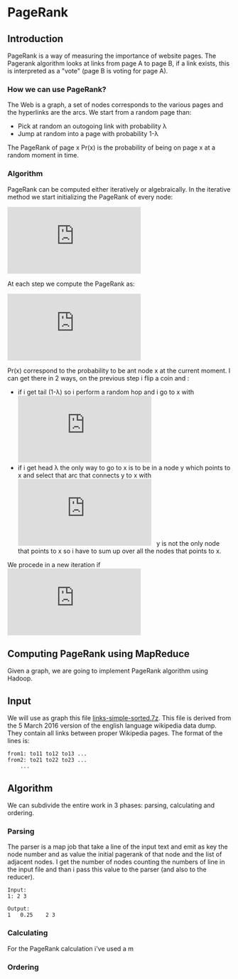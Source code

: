 # PageRank

## Introduction
PageRank is a way of measuring the importance of website pages. The Pagerank algorithm looks at links from page A to page B, if a link exists, this is interpreted as a "vote" (page B is voting for page A). 

### How we can use PageRank?
The Web is a graph, a set of nodes corresponds to the various pages and the hyperlinks are the arcs.
We start from a random page than:
* Pick at random an outogoing link with probability λ
* Jump at random into a page with probability 1-λ

The PageRank of page x Pr(x) is the probability of being on page x at a random moment in time.

### Algorithm
PageRank can be computed either iteratively or algebraically. In the iterative method we start initializing the PageRank of every node:

![](http://latex.codecogs.com/gif.latex?PR%28x%29%3D%5Cfrac%7B1%7D%7BN%7D%5Cquad%20%5Cforall%20x%20%5Cquad%20N%3Anumber%5C%2Cof%5C%2Cnodes%5C%2Cin%5C%2Cthe%5C%2Cgraph)

At each step we compute the PageRank as:

![](http://latex.codecogs.com/gif.latex?PR%28x%29%3D%5Cfrac%7B1-%5Clambda%7D%7BN%7D&plus;%5Clambda%20%5Csum_%7By%20%5Crightarrow%20x%7D%5Cfrac%7BPr%28y%29%7D%7Bout%28y%29%7D%5Cquad%5Cforall%20x)

Pr(x) correspond to the probability to be ant node x at the current moment. I can get there in 2 ways, on the previous step i flip a coin and :

* if i get tail (1-λ) so i perform a random hop and i go to x with  ![](http://latex.codecogs.com/gif.latex?Pr%3D%5Cfrac%7B1%7D%7BN%7D)
* if i get head λ the only way to go to x is to be in a node y which points to x and select that arc that connects y to x with ![](http://latex.codecogs.com/gif.latex?Pr%3D%5Cfrac%7B1%7D%7Bnumber%5C%2Cof%5C%2Coutgoing%5C%2Clinks%7D%5Cquad)
&nbsp; y is not the only node that points to x so i have to sum up over all the nodes that points to x.

We procede in a new iteration if &nbsp; ![](http://latex.codecogs.com/gif.latex?%5Cleft%20%7CPR%28t&plus;1%29-PR%28t%29%20%5Cright%20%7C%3C%20%5Cepsilon)

## Computing PageRank using MapReduce
Given a graph, we are going to implement PageRank algorithm using Hadoop.

## Input
We will use as graph this file [links-simple-sorted.7z](http://haselgrove.id.au/wikipedia/20160305/links-simple-sorted.7z). This file is derived from the 5 March 2016 version of the english language wikipedia data dump. They contain all links between proper Wikipedia pages. The format of the lines is:
```
from1: to11 to12 to13 ...
from2: to21 to22 to23 ...
    ...
```
##  Algorithm
We can subdivide the entire work in 3 phases: parsing, calculating and ordering.

### Parsing
The parser is a map job that take a line of the input text and emit as key the node number and as value the initial pagerank of that node and the list of adjacent nodes.
I get the number of nodes counting the numbers of line in the input file and than i pass this value to the parser (and also to the reducer).
```
Input:
1: 2 3

Output:
1	0.25	2 3
``` 
### Calculating
For the PageRank calculation i've used a m

### Ordering
